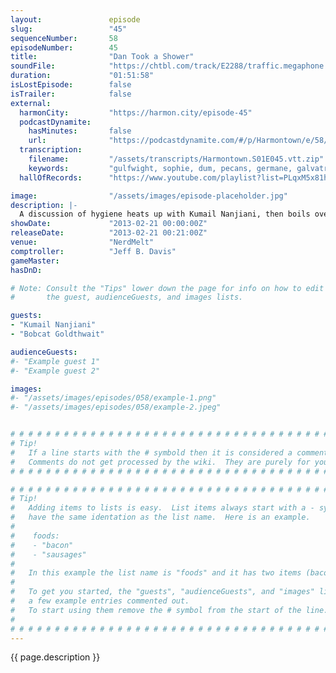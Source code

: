 ```yaml
---
layout:               episode
slug:                 "45"
sequenceNumber:       58
episodeNumber:        45
title:                "Dan Took a Shower"
soundFile:            "https://chtbl.com/track/E2288/traffic.megaphone.fm/STA4031683895.mp3?updated=1554491720"
duration:             "01:51:58"
isLostEpisode:        false
isTrailer:            false
external:
  harmonCity:         "https://harmon.city/episode-45"
  podcastDynamite:
    hasMinutes:       false
    url:              "https://podcastdynamite.com/#/p/Harmontown/e/58/45"
  transcription:
    filename:         "/assets/transcripts/Harmontown.S01E045.vtt.zip"
    keywords:         "gulfwight, sophie, dum, pecans, germane, galvatron, soak, moaning, smear, baths, showers, shampoo, showering, downton, bath, combo, songwriter, fiendish, shower, bathing, linguistic, omar, stings, zombies, entangle"
  hallOfRecords:      "https://www.youtube.com/playlist?list=PLqxM5x81hNOacFU_j251WjfRuPtpwAKbV"

image:                "/assets/images/episode-placeholder.jpg"
description: |-
  A discussion of hygiene heats up with Kumail Nanjiani, then boils over when Bobcat Goldthwait drops by. In D&D, zombies attack while Quark engages in advanced animal husbandry. This fabulous episode is unedited so we will just warn you of a small glitch with the mayor's mic a few minutes in that lasts but a moment.
showDate:             "2013-02-21 00:00:00Z"
releaseDate:          "2013-02-21 00:21:00Z"
venue:                "NerdMelt"
comptroller:          "Jeff B. Davis"
gameMaster:           
hasDnD:               

# Note: Consult the "Tips" lower down the page for info on how to edit
#       the guest, audienceGuests, and images lists.

guests:
- "Kumail Nanjiani"
- "Bobcat Goldthwait"

audienceGuests:
#- "Example guest 1"
#- "Example guest 2"

images:
#- "/assets/images/episodes/058/example-1.png"
#- "/assets/images/episodes/058/example-2.jpeg"


# # # # # # # # # # # # # # # # # # # # # # # # # # # # # # # # # # # # # # # # # # # # #
# Tip!
#   If a line starts with the # symbold then it is considered a comment.
#   Comments do not get processed by the wiki.  They are purely for your information.
# # # # # # # # # # # # # # # # # # # # # # # # # # # # # # # # # # # # # # # # # # # # #

# # # # # # # # # # # # # # # # # # # # # # # # # # # # # # # # # # # # # # # # # # # # #
# Tip!
#   Adding items to lists is easy.  List items always start with a - symbol and have
#   have the same identation as the list name.  Here is an example.
#
#    foods:
#    - "bacon"
#    - "sausages"
#
#   In this example the list name is "foods" and it has two items (bacon, and sausages).
#
#   To get you started, the "guests", "audienceGuests", and "images" lists below have
#   a few example entries commented out.
#   To start using them remove the # symbol from the start of the line.
#
# # # # # # # # # # # # # # # # # # # # # # # # # # # # # # # # # # # # # # # # # # # # #
---
```


<!-- The episode description will be rendered here -->
{{ page.description }}

<!-- Add your content BELOW here -->
<!-- vvvvvvvvvvvvvvvvvvvvvvvvvvv -->




<!-- ^^^^^^^^^^^^^^^^^^^^^^^^^^^ -->
<!-- Add your content ABOVE here -->

<!-- The episode gallery will be rendered here -->